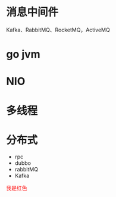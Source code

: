 # 消息中间件
Kafka、RabbitMQ、RocketMQ，ActiveMQ

# go jvm

# NIO
# 多线程


# 分布式
- rpc
- dubbo
- rabbitMQ   
- Kafka


<font color="red">我是红色</font>  
